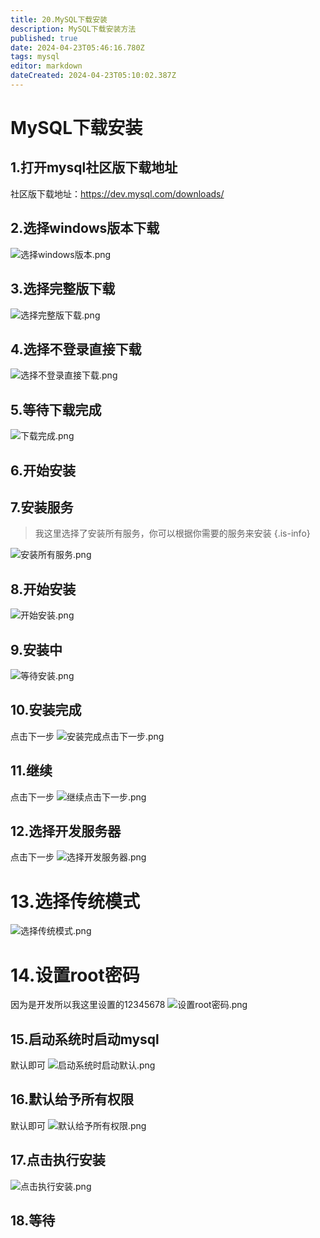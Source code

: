 ```yaml
---
title: 20.MySQL下载安装
description: MySQL下载安装方法
published: true
date: 2024-04-23T05:46:16.780Z
tags: mysql
editor: markdown
dateCreated: 2024-04-23T05:10:02.387Z
---
```


# MySQL下载安装

## 1.打开mysql社区版下载地址
社区版下载地址：https://dev.mysql.com/downloads/

## 2.选择windows版本下载
![选择windows版本.png](/wiki/工具下载/mysql/选择windows版本.png)

## 3.选择完整版下载
![选择完整版下载.png](/wiki/工具下载/mysql/选择完整版下载.png)

## 4.选择不登录直接下载
![选择不登录直接下载.png](/wiki/工具下载/mysql/选择不登录直接下载.png)


## 5.等待下载完成
![下载完成.png](/wiki/工具下载/mysql/下载完成.png)

## 6.开始安装

## 7.安装服务
> 我这里选择了安装所有服务，你可以根据你需要的服务来安装
{.is-info}

![安装所有服务.png](/wiki/工具下载/mysql/安装所有服务.png)

## 8.开始安装
![开始安装.png](/wiki/工具下载/mysql/开始安装.png)

## 9.安装中
![等待安装.png](/wiki/工具下载/mysql/等待安装.png)

## 10.安装完成
点击下一步
![安装完成点击下一步.png](/wiki/工具下载/mysql/安装完成点击下一步.png)

## 11.继续
点击下一步
![继续点击下一步.png](/wiki/工具下载/mysql/继续点击下一步.png)

## 12.选择开发服务器
点击下一步
![选择开发服务器.png](/wiki/工具下载/mysql/选择开发服务器.png)

# 13.选择传统模式
![选择传统模式.png](/wiki/工具下载/mysql/选择传统模式.png)

# 14.设置root密码
因为是开发所以我这里设置的12345678
![设置root密码.png](/wiki/工具下载/mysql/设置root密码.png)

## 15.启动系统时启动mysql
默认即可
![启动系统时启动默认.png](/wiki/工具下载/mysql/启动系统时启动默认.png)

## 16.默认给予所有权限
默认即可
![默认给予所有权限.png](/wiki/工具下载/mysql/默认给予所有权限.png)

## 17.点击执行安装
![点击执行安装.png](/wiki/工具下载/mysql/点击执行安装.png)

## 18.等待








